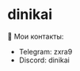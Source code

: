 # dinikai
📩 Мои контакты:
  * Telegram: zxra9
  * Discord: dinikai

<!---
dinikai/dinikai is a ✨ special ✨ repository because its `README.md` (this file) appears on your GitHub profile.
You can click the Preview link to take a look at your changes.
--->
